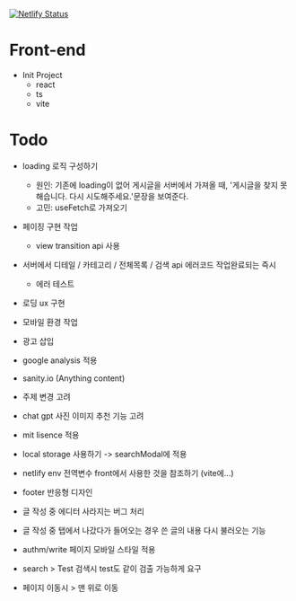 [![Netlify Status](https://api.netlify.com/api/v1/badges/46ca6936-f143-49f7-8d30-e0608ee8a739/deploy-status)](https://app.netlify.com/sites/yozm-blog-5/deploys)

# Front-end
- Init Project
    - react
    - ts
    - vite

# Todo
- loading 로직 구성하기
  - 원인: 기존에 loading이 없어 게시글을 서버에서 가져올 때, '게시글을 찾지 못해습니다. 다시 시도해주세요.'문장을 보여준다.
  - 고민: useFetch로 가져오기
- 페이징 구현 작업
  - view transition api 사용
- 서버에서 디테일 / 카테고리 / 전체목록 / 검색 api 에러코드 작업완료되는 즉시
  - 에러 테스트
- 로딩 ux 구현
- 모바일 환경 작업
- 광고 삽입
- google analysis 적용
- sanity.io (Anything content)
- 주제 변경 고려
- chat gpt 사진 이미지 추천 기능 고려
- mit lisence 적용
- local storage 사용하기 -> searchModal에 적용
- netlify env 전역변수 front에서 사용한 것을 참조하기 (vite에...)
- footer 반응형 디자인
- 글 작성 중 에디터 사라지는 버그 처리
- 글 작성 중 탭에서 나갔다가 들어오는 경우 쓴 글의 내용 다시 불러오는 기능
- authm/write 페이지 모바일 스타일 적용


- search > Test 검색시 test도 같이 검출 가능하게 요구
- 페이지 이동시 > 맨 위로 이동